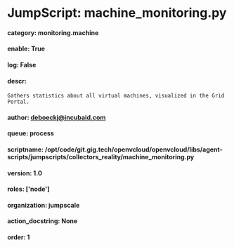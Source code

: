 
# JumpScript: machine_monitoring.py
        
#### category: monitoring.machine
#### enable: True
#### log: False
#### descr: 
```
Gathers statistics about all virtual machines, visualized in the Grid Portal.

```
#### author: deboeckj@incubaid.com
#### queue: process
#### scriptname: /opt/code/git.gig.tech/openvcloud/openvcloud/libs/agent-scripts/jumpscripts/collectors_reality/machine_monitoring.py
#### version: 1.0
#### roles: ['node']
#### organization: jumpscale
#### action_docstring: None
#### order: 1